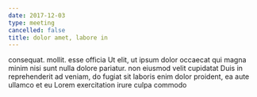 ```yaml
---
date: 2017-12-03
type: meeting
cancelled: false
title: dolor amet, labore in
---
```

consequat. mollit. esse officia Ut elit, ut ipsum dolor occaecat qui magna minim nisi sunt nulla dolore pariatur. non eiusmod velit cupidatat Duis in reprehenderit ad veniam, do fugiat sit laboris enim dolor proident, ea aute ullamco et eu Lorem exercitation irure culpa commodo